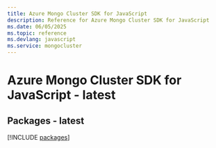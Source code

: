 ```yaml
---
title: Azure Mongo Cluster SDK for JavaScript
description: Reference for Azure Mongo Cluster SDK for JavaScript
ms.date: 06/05/2025
ms.topic: reference
ms.devlang: javascript
ms.service: mongocluster
---
```

# Azure Mongo Cluster SDK for JavaScript - latest
## Packages - latest
[!INCLUDE [packages](mongo-cluster-index.md)]